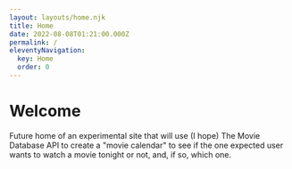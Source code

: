 ```yaml
---
layout: layouts/home.njk
title: Home
date: 2022-08-08T01:21:00.000Z
permalink: /
eleventyNavigation:
  key: Home
  order: 0
---
```

# Welcome

Future home of an experimental site that will use (I hope) The Movie Database API to create a "movie calendar" to see if the one expected user wants to watch a movie tonight or not, and, if so, which one.